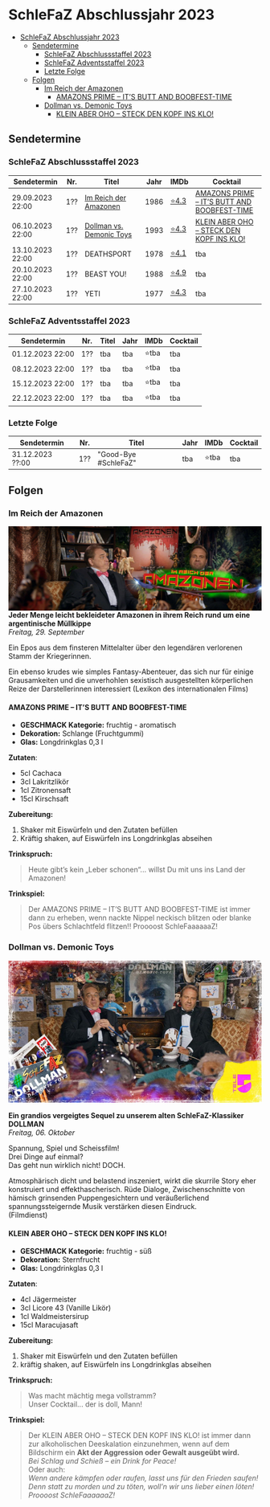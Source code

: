 # SchleFaZ Abschlussjahr 2023
- [SchleFaZ Abschlussjahr 2023](#schlefaz-abschlussjahr-2023)
  - [Sendetermine](#sendetermine)
    - [SchleFaZ Abschlussstaffel 2023](#schlefaz-abschlussstaffel-2023)
    - [SchleFaZ Adventsstaffel 2023](#schlefaz-adventsstaffel-2023)
    - [Letzte Folge](#letzte-folge)
  - [Folgen](#folgen)
    - [Im Reich der Amazonen](#im-reich-der-amazonen)
      - [AMAZONS PRIME – IT’S BUTT AND BOOBFEST-TIME](#amazons-prime--its-butt-and-boobfest-time)
    - [Dollman vs. Demonic Toys](#dollman-vs-demonic-toys)
      - [KLEIN ABER OHO – STECK DEN KOPF INS KLO!](#klein-aber-oho--steck-den-kopf-ins-klo)
 
## Sendetermine

### SchleFaZ Abschlussstaffel 2023

Sendetermin | Nr. | Titel | Jahr | IMDb | Cocktail
----------- | --- | ----- | ---- | ---- | --------
29.09.2023 22:00 | 1?? | [Im Reich der Amazonen](#im-reich-der-amazonen) | 1986 | [⭐4.3](https://www.imdb.com/title/tt0090627/) | [AMAZONS PRIME – IT’S BUTT AND BOOBFEST-TIME](#amazons-prime--its-butt-and-boobfest-time)
06.10.2023 22:00 | 1?? | [Dollman vs. Demonic Toys](#dollman-vs-demonic-toys) | 1993 | [⭐4.3](https://www.imdb.com/title/tt0106743/) | [KLEIN ABER OHO – STECK DEN KOPF INS KLO!](#klein-aber-oho--steck-den-kopf-ins-klo)
13.10.2023 22:00 | 1?? | DEATHSPORT | 1978 | [⭐4.1](https://www.imdb.com/title/tt0077414/) | tba
20.10.2023 22:00 | 1?? | BEAST YOU! | 1988 | [⭐4.9](https://www.imdb.com/title/tt0096142) | tba
27.10.2023 22:00 | 1?? | YETI | 1977 | [⭐4.3](https://www.imdb.com/title/tt0076937) | tba

### SchleFaZ Adventsstaffel 2023

Sendetermin | Nr. | Titel | Jahr | IMDb | Cocktail
----------- | --- | ----- | ---- | ---- | --------
01.12.2023 22:00 | 1?? | tba | tba | ⭐tba | tba
08.12.2023 22:00 | 1?? | tba | tba | ⭐tba | tba
15.12.2023 22:00 | 1?? | tba | tba | ⭐tba | tba
22.12.2023 22:00 | 1?? | tba | tba | ⭐tba | tba

### Letzte Folge

Sendetermin | Nr. | Titel | Jahr | IMDb | Cocktail
----------- | --- | ----- | ---- | ---- | --------
31.12.2023 ??:00 | 1?? | "Good-Bye #SchleFaZ" | tba | ⭐tba | tba

## Folgen

### Im Reich der Amazonen
<img align="right" src="images/amazonen.jpg" />

**Jeder Menge leicht bekleideter Amazonen in ihrem Reich rund um eine argentinische Müllkippe**  
_Freitag, 29. September_

Ein Epos aus dem finsteren Mittelalter über den legendären verlorenen Stamm der Kriegerinnen.

Ein ebenso krudes wie simples Fantasy-Abenteuer, 
das sich nur für einige Grausamkeiten und die unverhohlen sexistisch ausgestellten körperlichen Reize der Darstellerinnen interessiert (Lexikon des internationalen Films)

#### AMAZONS PRIME – IT’S BUTT AND BOOBFEST-TIME

- **GESCHMACK Kategorie:** fruchtig - aromatisch 
- **Dekoration:** Schlange (Fruchtgummi)  
- **Glas:** Longdrinkglas 0,3 l  

**Zutaten**: 
- 5cl Cachaca
- 3cl Lakritzlikör
- 1cl Zitronensaft
- 15cl Kirschsaft 

**Zubereitung:** 
1. Shaker mit Eiswürfeln und den Zutaten befüllen
2. Kräftig shaken, auf Eiswürfeln ins Longdrinkglas abseihen

**Trinkspruch:**
>Heute gibt’s kein „Leber schonen“...
willst Du mit uns ins Land der Amazonen!

**Trinkspiel:** 
>Der AMAZONS PRIME – IT’S BUTT AND BOOBFEST-TIME ist immer dann zu erheben, wenn nackte Nippel neckisch blitzen oder blanke Pos übers Schlachtfeld flitzen!! Proooost SchleFaaaaaaZ!

### Dollman vs. Demonic Toys
<img src="images/dollman.jpeg" />

**Ein grandios vergeigtes Sequel zu unserem alten SchleFaZ-Klassiker DOLLMAN**  
_Freitag, 06. Oktober_

Spannung, Spiel und Scheissfilm!  
Drei Dinge auf einmal?  
Das geht nun wirklich nicht! DOCH.

Atmosphärisch dicht und belastend inszeniert, wirkt die skurrile Story eher konstruiert und effekthascherisch. Rüde Dialoge, Zwischenschnitte von hämisch grinsenden Puppengesichtern und veräußerlichend spannungssteigernde Musik verstärken diesen Eindruck.  
(Filmdienst)

#### KLEIN ABER OHO – STECK DEN KOPF INS KLO!

- **GESCHMACK Kategorie:** fruchtig - süß 
- **Dekoration:** Sternfrucht  
- **Glas:** Longdrinkglas 0,3 l  

**Zutaten**: 
- 4cl Jägermeister
- 3cl Licore 43 (Vanille Likör)
- 1cl Waldmeistersirup
- 15cl Maracujasaft

**Zubereitung:** 
1. Shaker mit Eiswürfeln und den Zutaten befüllen
2. kräftig shaken, auf Eiswürfeln ins Longdrinkglas abseihen

**Trinkspruch:**
>Was macht mächtig mega vollstramm?  
Unser Cocktail... der is doll, Mann!

**Trinkspiel:** 
>Der KLEIN ABER OHO – STECK DEN KOPF INS KLO! ist immer dann zur alkoholischen Deeskalation einzunehmen, wenn auf dem Bildschirm ein **Akt der Aggression oder Gewalt ausgeübt wird.**  
_Bei Schlag und Schieß – ein Drink for Peace!_  
Oder auch:  
_Wenn andere kämpfen oder raufen, lasst uns für den Frieden saufen! Denn statt zu morden und zu töten, woll’n wir uns lieber einen löten!  
Proooost SchleFaaaaaaZ!_